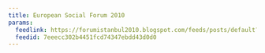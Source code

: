 ```yaml
---
title: European Social Forum 2010
params:
  feedlink: https://forumistanbul2010.blogspot.com/feeds/posts/default?alt=rss
  feedid: 7eeecc302b4451fcd74347ebdd43d0d0
---
```

